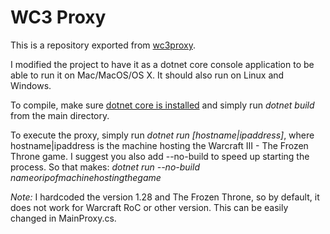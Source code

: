 # WC3 Proxy

This is a repository exported from [wc3proxy](https://github.com/evshiron/wc3proxy).

I modified the project to have it as a dotnet core console application to be able to run it on Mac/MacOS/OS X. It should also run on Linux and Windows.

To compile, make sure [dotnet core is installed](https://www.microsoft.com/net/core) and simply run *dotnet build* from the main directory.

To execute the proxy, simply run *dotnet run [hostname|ipaddress]*, where hostname|ipaddress is the machine hosting the Warcraft III - The Frozen Throne game. I suggest you also add --no-build to speed up starting the process. So that makes: *dotnet run --no-build nameoripofmachinehostingthegame*

*Note:*
I hardcoded the version 1.28 and The Frozen Throne, so by default, it does not work for Warcraft RoC or other version. This can be easily changed in MainProxy.cs.
